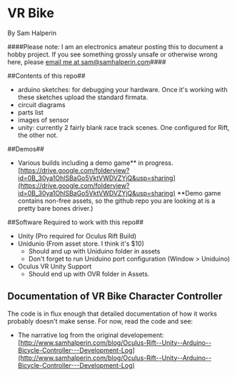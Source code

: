 # VR Bike #
By Sam Halperin

####Please note: I am an electronics amateur posting this to document a hobby project.  If you see something grossly unsafe or otherwise wrong here, please <a href="mailto:sam@samhalperin.com">email me at sam@samhalperin.com</a>####

##Contents of this repo##
+ arduino sketches:  for debugging your hardware.  Once it's working with these sketches upload the standard firmata.
+ circuit diagrams
+ parts list
+ images of sensor
+ unity:  currently 2 fairly blank race track scenes.  One configured for Rift, the other not.

##Demos##
+ Various builds including a demo game** in progress. [https://drive.google.com/folderview?id=0B_30ya1OhlSBaGo5VktVWDVZYjQ&usp=sharing](https://drive.google.com/folderview?id=0B_30ya1OhlSBaGo5VktVWDVZYjQ&usp=sharing)  **Demo game contains non-free assets, so the github repo you are looking at is a pretty bare bones driver.)

##Software Required to work with this repo##
+ Unity (Pro required for Oculus Rift Build)
+ Unidunio (From asset store.  I think it's $10)
    * Should and up with Uniduino folder in assets
    * Don't forget to run Uniduino port configuration (Window > Uniduino)
+ Oculus VR Unity Support
    * Should end up with OVR folder in Assets.

## Documentation of VR Bike Character Controller ##
The code is in flux enough that detailed documentation of how it works probably doesn't make sense.  For now, read the code and see:

+ The narrative log from the original developement: [http://www.samhalperin.com/blog/Oculus-Rift--Unity--Arduino--Bicycle-Controller---Development-Log](http://www.samhalperin.com/blog/Oculus-Rift--Unity--Arduino--Bicycle-Controller---Development-Log)